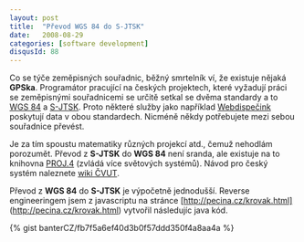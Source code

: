 ```yaml
---
layout: post
title:  "Převod WGS 84 do S-JTSK"
date:   2008-08-29
categories: [software development]
disqusId: 88
---
```

Co se týče zeměpisných souřadnic, běžný smrtelník ví, že existuje nějaká **GPSka**. Programátor pracující na českých projektech, které 
vyžadují 
práci se zeměpisnými souřadnicemi se určitě setkal se dvěma standardy a to [WGS 84](http://cs.wikipedia.org/wiki/World_Geodetic_System) a 
[S-JTSK](http://cs.wikipedia.org/wiki/JTSK). Proto některé služby jako například [Webdispečink](http://www.webdispecink.cz/) 
poskytují data v obou standardech. Nicméně někdy potřebujete mezi sebou souřadnice převést.
<!--more-->

Je za tím spoustu matematiky různých projekcí atd., čemuž nehodlám porozumět. Převod z __S-JTSK__ do __WGS 84__ není sranda, ale existuje na to 
knihovna [PROJ.4](http://trac.osgeo.org/proj/) (zvládá více světových systémů). Návod pro český systém naleznete [wiki ČVUT](http://web.archive.org/web/20100708183403/http://grass.fsv.cvut.cz/wiki/index.php/S-JTSK-Grid).

Převod z __WGS 84__ do __S-JTSK__ je výpočetně jednodušší. Reverse engineeringem jsem z javascriptu na stránce [http://pecina.cz/krovak.html]
(http://pecina.cz/krovak.html) 
vytvořil následujíc java kód.

{% gist banterCZ/fb7f5a6ef40d3b0f57ddd350f4a8aa4a %}